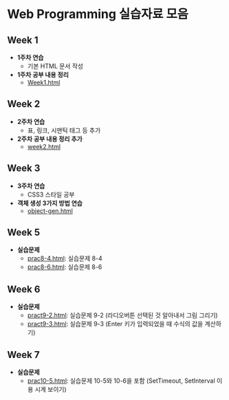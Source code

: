 # Web Programming 실습자료 모음

## Week 1
- **1주차 연습**
  - 기본 HTML 문서 작성
- **1주차 공부 내용 정리**
  - [Week1.html](Week1.html)

## Week 2
- **2주차 연습**
  - 표, 링크, 시맨틱 태그 등 추가
- **2주차 공부 내용 정리 추가**
  - [week2.html](week2.html)

## Week 3
- **3주차 연습**
  - CSS3 스타일 공부
- **객체 생성 3가지 방법 연습**
  - [object-gen.html](object-gen.html)

## Week 5
- **실습문제**
  - [prac8-4.html](prac8-4.html): 실습문제 8-4
  - [prac8-6.html](prac8-6.html): 실습문제 8-6

## Week 6
- **실습문제**
  - [pract9-2.html](pract9-2.html): 실습문제 9-2 (라디오버튼 선택된 것 알아내서 그림 그리기)
  - [pract9-3.html](pract9-3.html): 실습문제 9-3 (Enter 키가 입력되었을 때 수식의 값을 계산하기)

## Week 7
- **실습문제**
  - [prac10-5.html](prac10-5.html): 실습문제 10-5와 10-6을 포함 (SetTimeout, SetInterval 이용 시계 보이기)
